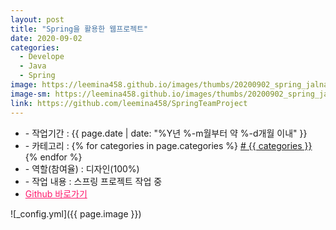 ```yaml
---
layout: post
title: "Spring을 활용한 웹프로젝트"
date: 2020-09-02
categories:
  - Develope
  - Java
  - Spring
image: https://leemina458.github.io/images/thumbs/20200902_spring_jalnagage.png
image-sm: https://leemina458.github.io/images/thumbs/20200902_spring_jalnagage.png
link: https://github.com/leemina458/SpringTeamProject
---
```


<ul class="inform">
	<li class="preview__date" itemprop="datePublished" datetime="{{ page.date | date_to_xmlschema }}">- 작업기간 : {{ page.date | date: "%Y년 %-m월부터 약 %-d개월 이내" }}</li>
	<li class="preview__category" itemprop="description">- 카테고리 :
		{% for categories in page.categories %}
           <a href="/category/{{ categories }}/"># {{ categories }}</a>     
      	{% endfor %}</li>
	<li class="preview__role" itemprop="role">- 역할(참여율) : 디자인(100%)</li>
	<li class="preview__excerpt" itemprop="description">- 작업 내용 : 스프링 프로젝트 작업 중</li>
	<li class="preview__link" itemprop="link"><a href="{{ page.link }}" target="_blank" style="color:#ff186c;">Github 바로가기</a></li>
</ul>


![_config.yml]({{ page.image }})